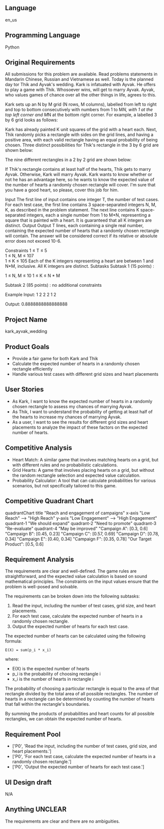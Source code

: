 ## Language

en_us

## Programming Language

Python

## Original Requirements

All submissions for this problem are available. Read problems statements in Mandarin Chinese, Russian and Vietnamese as well.
Today is the planned day tor Thik and Ayvak's wedding. Kark is infatuated with Ayvak. He offers to play a game with Thik. Whosoever wins, will get to marry Ayvak. Ayvak, who values games of chance over all the other things in life, agrees to this.

Kark sets up an N by M grid (N rows, M columns), labelled from left to right and top to bottom consecutively with numbers from 1 to M*N, with 1 at the top left corner and M*N at the bottom right corner. For example, a labelled 3 by 6 grid looks as follows:



Kark has already painted K unit squares of the grid with a heart each. Next, Thik randomly picks a rectangle with sides on the grid lines, and having a positive area, with each valid rectangle having an equal probability of being chosen. Three distinct possibilities for Thik's rectangle in the 3 by 6 grid are shown below: 



The nine different rectangles in a 2 by 2 grid are shown below:




If Thik's rectangle contains at least half of the hearts, Thik gets to marry Ayvak. Otherwise, Kark will marry Ayvak. Kark wants to know whether or not he has an advantage here, so he wants to know the expected value of the number of hearts a randomly chosen rectangle will cover. I'm sure that you have a good heart, so please, cover this job for him. 

Input
The first line of input contains one integer T, the number of test cases.
For each test case, the first line contains 3 space-separated integers N, M, K, as described in the problem statement. The next line contains K space-separated integers, each a single number from 1 to M*N, representing a square that is painted with a heart. It is guaranteed that all K integers are distinct.
Output
Output T lines, each containing a single real number, containing the expected number of hearts that a randomly chosen rectangle will contain. The answer will be considered correct if its relative or absolute error does not exceed 10-6.

Constraints
1 ≤ T ≤ 5  
1 ≤ N, M ≤ 107  
1 ≤ K ≤ 105 
Each of the K integers representing a heart are between 1 and N*M, inclusive. All K integers are distinct. 
Subtasks
Subtask 1 (15 points) : 

1 ≤ N, M ≤ 10
1 ≤ K ≤ N * M 

Subtask 2 (85 points) : no additional constraints 


Example
Input:
1
2 2 2
1 2

Output:
0.8888888888888888

## Project Name

kark_ayvak_wedding

## Product Goals

- Provide a fair game for both Kark and Thik
- Calculate the expected number of hearts in a randomly chosen rectangle efficiently
- Handle various test cases with different grid sizes and heart placements

## User Stories

- As Kark, I want to know the expected number of hearts in a randomly chosen rectangle to assess my chances of marrying Ayvak.
- As Thik, I want to understand the probability of getting at least half of the hearts to increase my chances of marrying Ayvak.
- As a user, I want to see the results for different grid sizes and heart placements to analyze the impact of these factors on the expected number of hearts.

## Competitive Analysis

- Heart Match: A similar game that involves matching hearts on a grid, but with different rules and no probabilistic calculations.
- Grid Hearts: A game that involves placing hearts on a grid, but without the random rectangle selection and expected value calculation.
- Probability Calculator: A tool that can calculate probabilities for various scenarios, but not specifically tailored to this game.

## Competitive Quadrant Chart

quadrantChart
    title "Reach and engagement of campaigns"
    x-axis "Low Reach" --> "High Reach"
    y-axis "Low Engagement" --> "High Engagement"
    quadrant-1 "We should expand"
    quadrant-2 "Need to promote"
    quadrant-3 "Re-evaluate"
    quadrant-4 "May be improved"
    "Campaign A": [0.3, 0.6]
    "Campaign B": [0.45, 0.23]
    "Campaign C": [0.57, 0.69]
    "Campaign D": [0.78, 0.34]
    "Campaign E": [0.40, 0.34]
    "Campaign F": [0.35, 0.78]
    "Our Target Product": [0.5, 0.6]

## Requirement Analysis

The requirements are clear and well-defined. The game rules are straightforward, and the expected value calculation is based on sound mathematical principles. The constraints on the input values ensure that the problem is well-posed and solvable.

The requirements can be broken down into the following subtasks:

1. Read the input, including the number of test cases, grid size, and heart placements.
2. For each test case, calculate the expected number of hearts in a randomly chosen rectangle.
3. Output the expected number of hearts for each test case.

The expected number of hearts can be calculated using the following formula:

```
E(X) = sum(p_i * x_i)
```

where:

* E(X) is the expected number of hearts
* p_i is the probability of choosing rectangle i
* x_i is the number of hearts in rectangle i

The probability of choosing a particular rectangle is equal to the area of that rectangle divided by the total area of all possible rectangles. The number of hearts in a rectangle can be determined by counting the number of hearts that fall within the rectangle's boundaries.

By summing the products of probabilities and heart counts for all possible rectangles, we can obtain the expected number of hearts.

## Requirement Pool

- ['P0', 'Read the input, including the number of test cases, grid size, and heart placements.']
- ['P0', 'For each test case, calculate the expected number of hearts in a randomly chosen rectangle.']
- ['P0', 'Output the expected number of hearts for each test case.']

## UI Design draft

N/A

## Anything UNCLEAR

The requirements are clear and there are no ambiguities.

